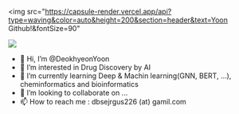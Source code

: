 <img src="https://capsule-render.vercel.app/api?type=waving&color=auto&height=200&section=header&text=Yoon Github!&fontSize=90"

<img src="https://img.shields.io/badge/아이콘내용-바탕색?style=flat&logo=로고이름&logoColor=white"/>

- 👋 Hi, I’m @DeokhyeonYoon
- 👀 I’m interested in Drug Discovery by AI
- 🌱 I’m currently learning Deep & Machin learning(GNN, BERT, ...), cheminformatics and bioinformatics
- 💞️ I’m looking to collaborate on ...
- 📫 How to reach me : dbsejrgus226 (at) gamil.com

<!---
DeokhyeonYoon/DeokhyeonYoon is a ✨ special ✨ repository because its `README.md` (this file) appears on your GitHub profile.
You can click the Preview link to take a look at your changes.
--->
